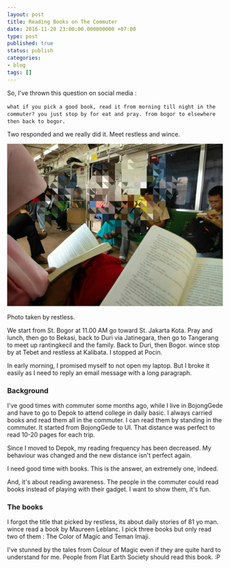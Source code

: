 ```yaml
---
layout: post
title: Reading Books on The Commuter
date: 2016-11-20 23:00:00.000000000 +07:00
type: post
published: true
status: publish
categories:
- blog
tags: []
---
```


So, I've thrown this question on social media :

`what if you pick a good book, read it from morning till night in the commuter? you just stop by for eat and pray. from bogor to elsewhere then back to bogor.`

Two responded and we really did it. Meet restless and wince.

<img src="/assets/reading-books-on-commuter.jpg">

Photo taken by restless.

We start from St. Bogor at 11.00 AM go toward St. Jakarta Kota. Pray and lunch, then go to Bekasi, back to Duri via Jatinegara, then go to Tangerang to meet up rantingkecil and the family. Back to Duri, then Bogor. wince stop by at Tebet and restless at Kalibata. I stopped at Pocin.

In early morning, I promised myself to not open my laptop. But I broke it easily as I need to reply an email message with a long paragraph.

### Background

I've good times with commuter some months ago, while I live in BojongGede and have to go to Depok to attend college in daily basic. I always carried books and read them all in the commuter. I can read them by standing in the commuter. It started from BojongGede to UI. That distance was perfect to read 10-20 pages for each trip.

Since I moved to Depok, my reading frequency has been decreased. My behaviour was changed and the new distance isn't perfect again.

I need good time with books. This is the answer, an extremely one, indeed.

And, it's about reading awareness. The people in the commuter could read books instead of playing with their gadget. I want to show them, it's fun.

### The books

I forgot the title that picked by restless, its about daily stories of 81 yo man. wince read a book by Maureen Leblanc. I pick three books but only read two of them : The Color of Magic and Teman Imaji.

I've stunned by the tales from Colour of Magic even if they are quite hard to understand for me. People from Flat Earth Society should read this book. :P
